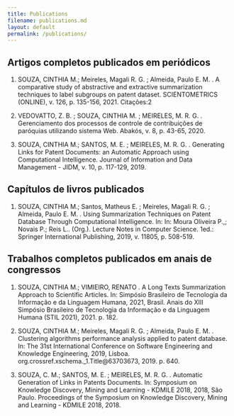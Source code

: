 ```yaml
---
title: Publications
filename: publications.md
layout: default
permalink: /publications/
--- 
```


## Artigos completos publicados em periódicos

1. SOUZA, CINTHIA M.; Meireles, Magali R. G. ; Almeida, Paulo E. M. . A comparative study of abstractive and extractive summarization techniques to label subgroups on patent dataset. SCIENTOMETRICS (ONLINE), v. 126, p. 135-156, 2021.
Citações:2

2. VEDOVATTO, Z. B. ; SOUZA, CINTHIA M. ; MEIRELES, M. R. G. . Gerenciamento dos processos de controle de contribuições de paróquias utilizando sistema Web. Abakós, v. 8, p. 43-65, 2020.

3. SOUZA, CINTHIA M.; SANTOS, M. E. ; MEIRELES, M. R. G. . Generating Links for Patent Documents: an Automatic Approach using Computational Intelligence. Journal of Information and Data Management - JIDM, v. 10, p. 117-129, 2019.

## Capítulos de livros publicados

1. SOUZA, CINTHIA M.; Santos, Matheus E. ; Meireles, Magali R. G. ; Almeida, Paulo E. M. . Using Summarization Techniques on Patent Database Through Computational Intelligence. In: In: Moura Oliveira P.,; Novais P.; Reis L.. (Org.). Lecture Notes in Computer Science. 1ed.: Springer International Publishing, 2019, v. 11805, p. 508-519.

## Trabalhos completos publicados em anais de congressos

1. SOUZA, CINTHIA M.; VIMIEIRO, RENATO . A Long Texts Summarization Approach to Scientific Articles. In: Simpósio Brasileiro de Tecnologia da Informação e da Linguagem Humana, 2021, Brasil. Anais do XIII Simpósio Brasileiro de Tecnologia da Informação e da Linguagem Humana (STIL 2021), 2021. p. 182.

2. SOUZA, CINTHIA M.; Meireles, Magali R. G. ; Almeida, Paulo E. M. . Clustering algorithms performance analysis applied to patent database. In: The 31st International Conference on Software Engineering and Knowledge Engineering, 2019, Lisboa. org.crossref.xschema._1.Title@63703673, 2019. p. 640.

3. SOUZA, C. M.; SANTOS, M. E. ; MEIRELES, M. R. G. . Automatic Generation of Links in Patents Documents. In: Symposium on Knowledge Discovery, Mining and Learning - KDMILE 2018, 2018, São Paulo. Proceedings of the Symposium on Knowledge Discovery, Mining and Learning - KDMILE 2018, 2018.
